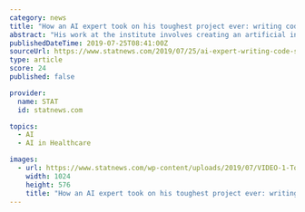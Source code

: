 ```yaml
---
category: news
title: "How an AI expert took on his toughest project ever: writing code to save his son’s life"
abstract: "His work at the institute involves creating an artificial intelligence system capable of sifting and ... or aid in the search for a novel therapy. Hyacinth Empinado/STAT Informatics experts said a key attribute of the system is its ability to highlight ..."
publishedDateTime: 2019-07-25T08:41:00Z
sourceUrl: https://www.statnews.com/2019/07/25/ai-expert-writing-code-save-son/
type: article
score: 24
published: false

provider:
  name: STAT
  id: statnews.com

topics:
  - AI
  - AI in Healthcare

images:
  - url: https://www.statnews.com/wp-content/uploads/2019/07/VIDEO-1-Top-STILL-1024x576.jpg
    width: 1024
    height: 576
    title: "How an AI expert took on his toughest project ever: writing code to save his son’s life"
---
```

